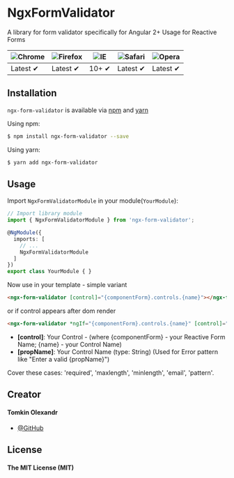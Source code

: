 # NgxFormValidator

A library for form validator specifically for Angular 2+
Usage for Reactive Forms

![Chrome](http://icons.iconarchive.com/icons/google/chrome/48/Google-Chrome-icon.png) | ![Firefox](https://support.cdn.mozilla.net/static/sumo/img/favicon.ico) | ![IE](https://www.msccruises.co.uk/wcsstore/MSCB2CStoreFrontAssetStore//images/icon_ie.png) | ![Safari](https://aplweb.sercomtel.com.br/sistemas/areaCliente/img/logoSafari.png) | ![Opera](https://www.webcomponents.org/assets/opera.png)
--- | --- | --- | --- | --- |
Latest ✔ | Latest ✔ | 10+ ✔ | Latest ✔ | Latest ✔ |

## Installation 

`ngx-form-validator` is available via [npm](https://www.npmjs.com/package/ngx-form-validator) and [yarn](https://yarnpkg.com/en/package/ngx-form-validator)

Using npm:
```bash
$ npm install ngx-form-validator --save
```

Using yarn:
```bash
$ yarn add ngx-form-validator
```

## Usage

Import `NgxFormValidatorModule` in your module(`YourModule`):
```typescript
// Import library module
import { NgxFormValidatorModule } from 'ngx-form-validator';

@NgModule({
  imports: [
    // ...
    NgxFormValidatorModule
  ]
})
export class YourModule { }
```

Now use in your template - simple variant
```html
<ngx-form-validator [control]="{componentForm}.controls.{name}"></ngx-form-validator>
```

or if control appears after dom render

```html
<ngx-form-validator *ngIf="{componentForm}.controls.{name}" [control]="{componentForm}.controls.{name}"></ngx-form-validator>
```

- **[control]**: Your Control - (where {componentForm} - your Reactive Form Name; {name} - your Control Name)
- **[propName]**: Your Control Name (type: String) (Used for Error pattern like "Enter a valid {propName}")


 Cover these cases: 'required', 'maxlength', 'minlength', 'email', 'pattern'.
 
 ## Creator
 
 #### Tomkin Olexandr
 - [@GitHub](https://github.com/AlexandrTyo)
 
 ## License
 
 #### The MIT License (MIT)